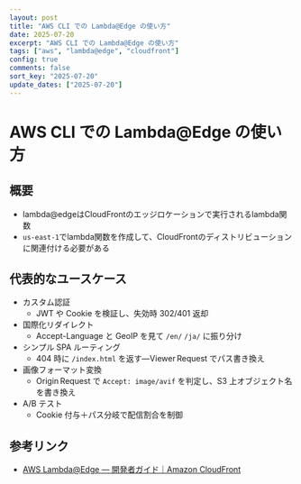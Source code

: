 ```yaml
---
layout: post
title: "AWS CLI での Lambda@Edge の使い方"
date: 2025-07-20
excerpt: "AWS CLI での Lambda@Edge の使い方"
tags: ["aws", "lambda@edge", "cloudfront"]
config: true
comments: false
sort_key: "2025-07-20"
update_dates: ["2025-07-20"]
---
```


# AWS CLI での Lambda@Edge の使い方

## 概要
 - lambda@edgeはCloudFrontのエッジロケーションで実行されるlambda関数
 - `us-east-1`でlambda関数を作成して、CloudFrontのディストリビューションに関連付ける必要がある

## 代表的なユースケース
 - カスタム認証
   - JWT や Cookie を検証し、失効時 302/401 返却
 - 国際化リダイレクト
   - Accept-Language と GeoIP を見て `/en/` `/ja/` に振り分け
 - シンプル SPA ルーティング
   - 404 時に `/index.html` を返す―Viewer Request でパス書き換え
 - 画像フォーマット変換
   - Origin Request で `Accept: image/avif` を判定し、S3 上オブジェクト名を書き換え
 - A/B テスト
   - Cookie 付与＋パス分岐で配信割合を制御

## 参考リンク
 - [AWS Lambda@Edge — 開発者ガイド｜Amazon CloudFront](https://docs.aws.amazon.com/ja_jp/AmazonCloudFront/latest/DeveloperGuide/lambda-at-edge.html)
